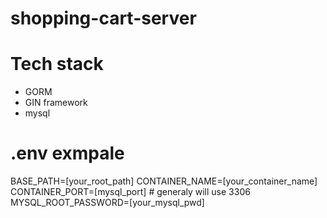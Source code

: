 # shopping-cart-server

# Tech stack

- GORM
- GIN framework
- mysql

# .env exmpale

BASE_PATH=[your_root_path]
CONTAINER_NAME=[your_container_name]
CONTAINER_PORT=[mysql_port] # generaly will use 3306
MYSQL_ROOT_PASSWORD=[your_mysql_pwd]

